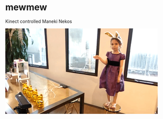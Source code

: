 # mewmew
Kinect controlled Maneki Nekos

![aria playing with the cats](https://github.com/manorius/mewmew/blob/master/maneki-neko-aria.gif)

